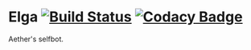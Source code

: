 # Elga [![Build Status](https://travis-ci.com/Aetheryx/Elga.svg?token=RNiTpQWdG3CyCsmoDPFe&branch=master)](https://travis-ci.com/Aetheryx/Elga) [![Codacy Badge](https://api.codacy.com/project/badge/Grade/1d34fcd3992c4145b9e9c2c0886e8804)](https://www.codacy.com?utm_source=github.com&amp;utm_medium=referral&amp;utm_content=Aetheryx/Elga&amp;utm_campaign=Badge_Grade)
Aether's selfbot.
